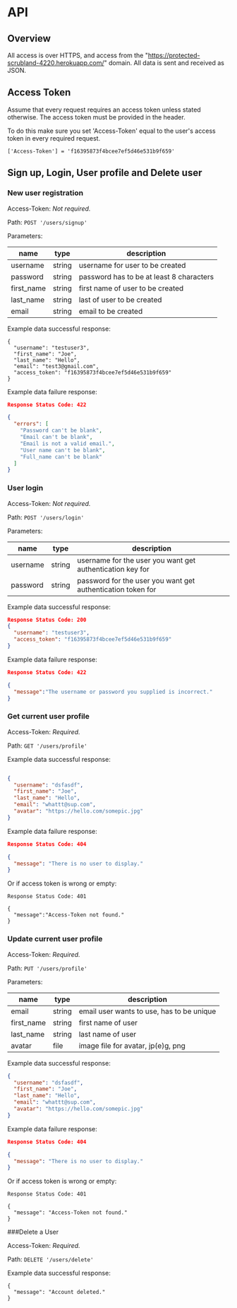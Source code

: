 # API

## Overview

All access is over HTTPS, and access from the "https://protected-scrubland-4220.herokuapp.com/" domain. All data is sent and received as JSON.

## Access Token

Assume that every request requires an access token unless stated otherwise. The access token must be provided in the header.

To do this make sure you set 'Access-Token' equal to the user's access token in every required request.

```
['Access-Token'] = 'f16395873f4bcee7ef5d46e531b9f659'
```

## Sign up, Login, User profile and Delete user

### New user registration

Access-Token:    *Not required.*

Path: `POST '/users/signup'`

Parameters:

| name       | type   | description                              |
|------------|--------|------------------------------------------|
| username   | string | username for user to be created          |
| password   | string | password has to be at least 8 characters |
| first_name | string | first name of user to be created         |
| last_name      | string | last of user to be created              |
| email      | string | email to be created              |


Example data successful response:

```
{
  "username": "testuser3",
  "first_name": "Joe",
  "last_name": "Hello",
  "email": "test3@gmail.com",
  "access_token": "f16395873f4bcee7ef5d46e531b9f659"
}
```

Example data failure response:

```json
Response Status Code: 422

{
  "errors": [
    "Password can't be blank",
    "Email can't be blank",
    "Email is not a valid email.",
    "User name can't be blank",
    "Full_name can't be blank"
  ]
}

```

### User login

Access-Token: *Not required.*

Path:
`POST '/users/login'`

Parameters:

| name     | type   | description                                                 |
|----------|--------|-------------------------------------------------------------|
| username | string | username for the user you want get authentication key for   |
| password | string | password for the user you want get authentication token for |

Example data successful response:

```json
Response Status Code: 200
{
  "username": "testuser3",
  "access_token": "f16395873f4bcee7ef5d46e531b9f659"
}
```

Example data failure response:

```json
Response Status Code: 422

{
  "message":"The username or password you supplied is incorrect."
}
```

### Get current user profile

Access-Token: *Required.*

Path: `GET '/users/profile'`

Example data successful response:

```json

{
  "username": "dsfasdf",
  "first_name": "Joe",
  "last_name": "Hello",
  "email": "whattt@sup.com",
  "avatar": "https://hello.com/somepic.jpg"
}
```

Example data failure response:

```json
Response Status Code: 404

{
  "message": "There is no user to display."
}
```
Or if access token is wrong or empty:

```
Response Status Code: 401

{
  "message":"Access-Token not found."
}
```

### Update current user profile

Access-Token: *Required.*

Path:
`PUT '/users/profile'`

Parameters:

| name       | type   | description                              |
|------------|--------|------------------------------------------|
| email   | string | email user wants to use, has to be unique   |
| first_name   | string | first name of user          |
| last_name   | string | last name of user          |
| avatar | file | image file for avatar, jp(e)g, png |



Example data successful response:

```json
{
  "username": "dsfasdf",
  "first_name": "Joe",
  "last_name": "Hello",
  "email": "whattt@sup.com",
  "avatar": "https://hello.com/somepic.jpg"
}
```

Example data failure response:

```json
Response Status Code: 404

{
  "message": "There is no user to display."
}
```
Or if access token is wrong or empty:

```
Response Status Code: 401

{
  "message": "Access-Token not found."
}
```

###Delete a User

Access-Token: *Required.*

Path:
`DELETE '/users/delete'`

Example data successful response:

```
{
  "message": "Account deleted."
}
```
